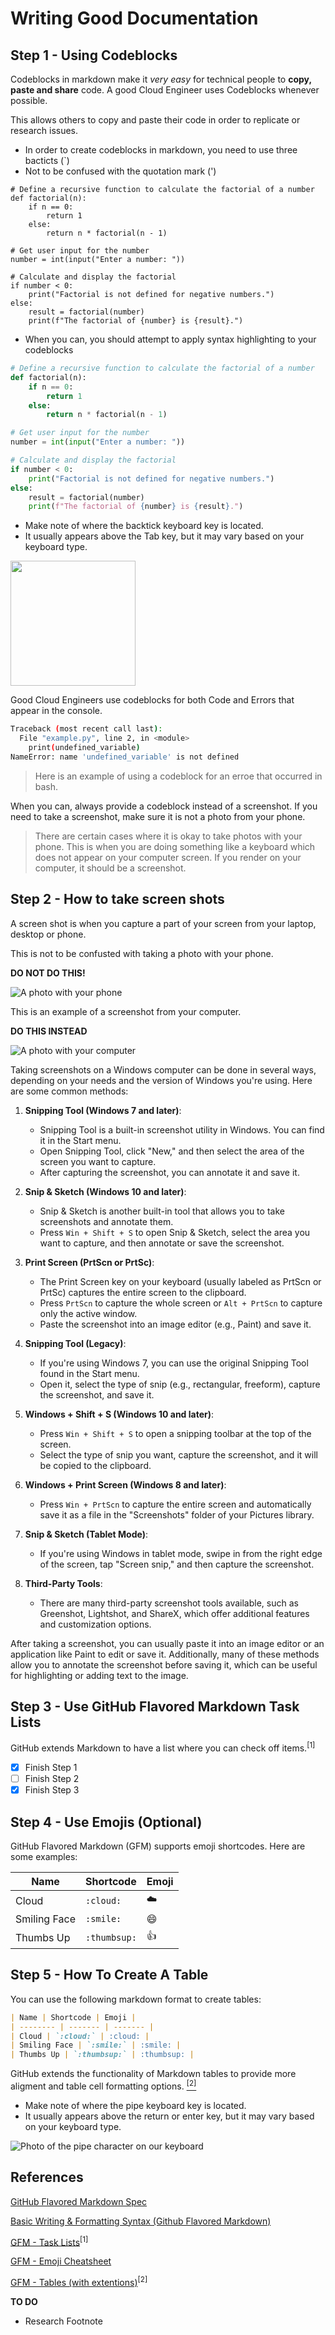 # Writing Good Documentation

## Step 1 - Using Codeblocks

Codeblocks in markdown make it *very easy* for technical people to **copy, paste and share** code.
A good Cloud Engineer uses Codeblocks whenever possible.

This allows others to copy and paste their code in order  to replicate or research issues.


- In order to create codeblocks in markdown, you need to use three bacticts (`)
- Not to be confused with the quotation mark (')

```
# Define a recursive function to calculate the factorial of a number
def factorial(n):
    if n == 0:
        return 1
    else:
        return n * factorial(n - 1)

# Get user input for the number
number = int(input("Enter a number: "))

# Calculate and display the factorial
if number < 0:
    print("Factorial is not defined for negative numbers.")
else:
    result = factorial(number)
    print(f"The factorial of {number} is {result}.")
```

- When you can, you should attempt to apply syntax highlighting to your codeblocks

```python
# Define a recursive function to calculate the factorial of a number
def factorial(n):
    if n == 0:
        return 1
    else:
        return n * factorial(n - 1)

# Get user input for the number
number = int(input("Enter a number: "))

# Calculate and display the factorial
if number < 0:
    print("Factorial is not defined for negative numbers.")
else:
    result = factorial(number)
    print(f"The factorial of {number} is {result}.")

```
- Make note of where the backtick keyboard key is located.
- It usually appears above the Tab key, but it may vary based on your keyboard type.

<img width="200px" src="assets/Backtick-Image.gif" />


Good Cloud Engineers use codeblocks for both Code and Errors that appear in the console.

```bash
Traceback (most recent call last):
  File "example.py", line 2, in <module>
    print(undefined_variable)
NameError: name 'undefined_variable' is not defined
```

> Here is an example of using a codeblock for an erroe that occurred in bash.


When you can, always provide a codeblock instead of a screenshot.
If you need to take a screenshot, make sure it is not a photo from your phone.

> There are certain cases where it is okay to take photos with your phone. This is when you are doing something like a keyboard which does not appear on your computer screen. If you render on your computer, it should be a screenshot. 

## Step 2 - How to take screen shots

A screen shot is when you capture a part of your screen from your laptop, desktop or phone.

This is not to be confusted with taking a photo with your phone.

**DO NOT DO THIS!**

![A photo with your phone](assets/Phone-Photo.jpg)

This is an example of a screenshot from your computer.

**DO THIS INSTEAD**

![A photo with your computer](assets/Computer-Screenshot.png)


Taking screenshots on a Windows computer can be done in several ways, depending on your needs and the version of Windows you're using. Here are some common methods:

1. **Snipping Tool (Windows 7 and later)**:
   - Snipping Tool is a built-in screenshot utility in Windows. You can find it in the Start menu.
   - Open Snipping Tool, click "New," and then select the area of the screen you want to capture.
   - After capturing the screenshot, you can annotate it and save it.

2. **Snip & Sketch (Windows 10 and later)**:
   - Snip & Sketch is another built-in tool that allows you to take screenshots and annotate them.
   - Press `Win + Shift + S` to open Snip & Sketch, select the area you want to capture, and then annotate or save the screenshot.

3. **Print Screen (PrtScn or PrtSc)**:
   - The Print Screen key on your keyboard (usually labeled as PrtScn or PrtSc) captures the entire screen to the clipboard.
   - Press `PrtScn` to capture the whole screen or `Alt + PrtScn` to capture only the active window.
   - Paste the screenshot into an image editor (e.g., Paint) and save it.

4. **Snipping Tool (Legacy)**:
   - If you're using Windows 7, you can use the original Snipping Tool found in the Start menu.
   - Open it, select the type of snip (e.g., rectangular, freeform), capture the screenshot, and save it.

5. **Windows + Shift + S (Windows 10 and later)**:
   - Press `Win + Shift + S` to open a snipping toolbar at the top of the screen.
   - Select the type of snip you want, capture the screenshot, and it will be copied to the clipboard.

6. **Windows + Print Screen (Windows 8 and later)**:
   - Press `Win + PrtScn` to capture the entire screen and automatically save it as a file in the "Screenshots" folder of your Pictures library.

7. **Snip & Sketch (Tablet Mode)**:
   - If you're using Windows in tablet mode, swipe in from the right edge of the screen, tap "Screen snip," and then capture the screenshot.

8. **Third-Party Tools**:
   - There are many third-party screenshot tools available, such as Greenshot, Lightshot, and ShareX, which offer additional features and customization options.

After taking a screenshot, you can usually paste it into an image editor or an application like Paint to edit or save it. Additionally, many of these methods allow you to annotate the screenshot before saving it, which can be useful for highlighting or adding text to the image.


## Step 3 - Use GitHub Flavored Markdown Task Lists

GitHub extends Markdown to have a list where you can check off items.<sup>[1]</sup>

- [x] Finish Step 1
- [ ] Finish Step 2
- [x] Finish Step 3

## Step 4 - Use Emojis (Optional)

GitHub Flavored Markdown (GFM) supports emoji shortcodes.
Here are some examples:

| Name | Shortcode | Emoji |
| -------- | ------- | ------- |
| Cloud | `:cloud:` | :cloud: | 
| Smiling Face | `:smile:` | :smile: |
| Thumbs Up | `:thumbsup:` | :thumbsup: |

## Step 5 - How To Create A Table

You can use the following markdown format to create tables:

```markdown
| Name | Shortcode | Emoji |
| -------- | ------- | ------- |
| Cloud | `:cloud:` | :cloud: | 
| Smiling Face | `:smile:` | :smile: |
| Thumbs Up | `:thumbsup:` | :thumbsup: |

```
GitHub extends the functionality of Markdown tables to provide more aligment and table cell formatting options. [<sup>[2]</sup>](#references)

- Make note of where the pipe keyboard key is located.
- It usually appears above the return or enter key, but it may vary based on your keyboard type.
  
![Photo of the pipe character on our keyboard](assets/Pipe-Image.gif)


## References
[GitHub Flavored Markdown Spec](https://github.github.com/gfm/) 

[Basic Writing & Formatting Syntax (Github Flavored Markdown)](https://docs.github.com/en/get-started/writing-on-github/getting-started-with-writing-and-formatting-on-github/basic-writing-and-formatting-syntax#quoting-text)

[GFM - Task Lists](https://docs.github.com/en/get-started/writing-on-github/getting-started-with-writing-and-formatting-on-github/basic-writing-and-formatting-syntax#task-lists)<sup>[1]</sup>

[GFM - Emoji Cheatsheet](https://github.com/ikatyang/emoji-cheat-sheet)

[GFM - Tables (with extentions)](https://github.github.com/gfm/#tables-extension-)<sup>[2]</sup>




**TO DO**
- Research Footnote
